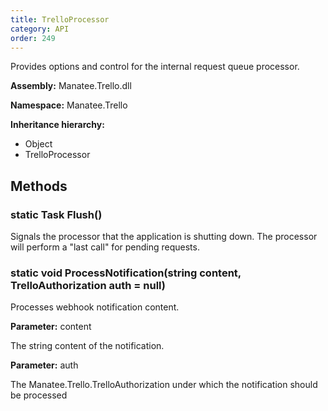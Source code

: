 ```yaml
---
title: TrelloProcessor
category: API
order: 249
---
```


Provides options and control for the internal request queue processor.

**Assembly:** Manatee.Trello.dll

**Namespace:** Manatee.Trello

**Inheritance hierarchy:**

- Object
- TrelloProcessor

## Methods

### static Task Flush()

Signals the processor that the application is shutting down. The processor will perform a &quot;last call&quot; for pending requests.

### static void ProcessNotification(string content, TrelloAuthorization auth = null)

Processes webhook notification content.

**Parameter:** content

The string content of the notification.

**Parameter:** auth

The Manatee.Trello.TrelloAuthorization under which the notification should be processed


